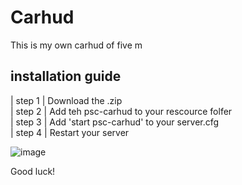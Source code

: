 # Carhud
 This is my own carhud of five m

## installation guide  

 | step 1 | Download the .zip       
 | step 2 | Add teh psc-carhud to your rescource folfer        
 | step 3 | Add 'start psc-carhud' to your server.cfg       
 | step 4 | Restart your server      
 
 ![image](https://user-images.githubusercontent.com/100781441/172042902-74c7a35a-0d0c-4d39-a286-6324ee2ee257.png)      
         
 Good luck!

